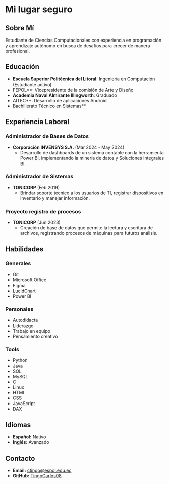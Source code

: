 # Mi lugar seguro
## Sobre Mí
Estudiante de Ciencias Computacionales con experiencia en programación y aprendizaje autónomo en busca de desafíos para crecer de manera profesional.

## Educación
- **Escuela Superior Politécnica del Litoral**: Ingeniería en Computación (Estudiante activo)
- FEPOL**: Vicepresidente de la comisión de Arte y Diseño
- **Academia Naval Almirante Illingworth**: Graduado
- AITEC**: Desarrollo de aplicaciones Android
- Bachillerato Técnico en Sistemas**

## Experiencia Laboral
### Administrador de Bases de Datos
- **Corporación INVENSYS S.A.** (Mar 2024 - May 2024)
  - Desarrollo de dashboards de un sistema contable con la herramienta Power BI, implementando la minería de datos y Soluciones Integrales BI.

### Administrador de Sistemas
- **TONICORP** (Feb 2019)
  - Brindar soporte técnico a los usuarios de TI, registrar dispositivos en inventario y manejar información.

### Proyecto registro de procesos
- **TONICORP** (Jun 2023)
  - Creación de base de datos que permite la lectura y escritura de archivos, registrando procesos de máquinas para futuros análisis.

## Habilidades
### Generales
- Git
- Microsoft Office
- Figma
- LucidChart
- Power BI

### Personales
- Autodidacta
- Liderazgo
- Trabajo en equipo
- Pensamiento creativo

### Tools
- Python
- Java
- SQL
- MySQL
- C
- Linux
- HTML
- CSS
- JavaScript
- DAX

## Idiomas
- **Español:** Nativo
- **Inglés:** Avanzado

## Contacto
- **Email:** ctingo@espol.edu.ec
- **GitHub:** [TingoCarlos08](https://github.com/TingoCarlos08)

